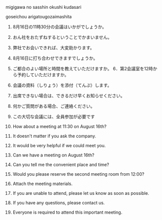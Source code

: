migigawa no sasshin
okushi kudasari

goseichou arigatougozaimashita

1. 8月16日の11時30分の会議はいかがでしょうか。
2. おん社をおたずねするということでかまいません。
3. 弊社でお会いできれば、大変助かります。
4. 8月16日に打ち合わせできますでしょうか。
5. ご都合のよい場所と時間を教えていただけますか。
6．第2会議室を12時から予約していただけますか。 
7. 会議の資料（しりょう）を添付（てんぷ）します。
8. 出席できない場合は、できるだけ早くお知らせください。
9. 何かご質問がある場合、ご連絡ください。
10. この大切な会議には、全員参加が必要です

1. How about a meeting at 11:30 on August 16th?
2. It doesn't matter if you ask the company.
3. It would be very helpful if we could meet you.
4. Can we have a meeting on August 16th?
5. Can you tell me the convenient place and time?
6. Would you please reserve the second meeting room from 12:00?
7. Attach the meeting materials.
8. If you are unable to attend, please let us know as soon as possible.
9. If you have any questions, please contact us.
10. Everyone is required to attend this important meeting.